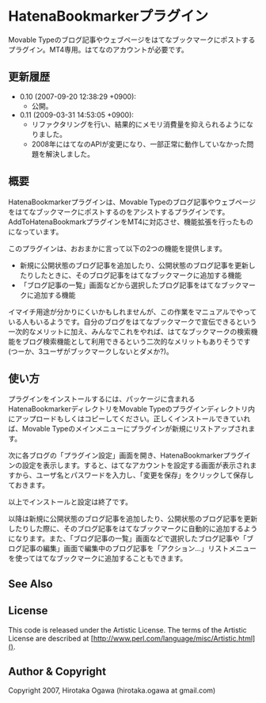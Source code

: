 # HatenaBookmarkerプラグイン

Movable Typeのブログ記事やウェブページをはてなブックマークにポストするプラグイン。MT4専用。はてなのアカウントが必要です。

## 更新履歴

 * 0.10 (2007-09-20 12:38:29 +0900):
   * 公開。
 * 0.11 (2009-03-31 14:53:05 +0900):
   * リファクタリングを行い、結果的にメモリ消費量を抑えられるようになりました。
   * 2008年にはてなのAPIが変更になり、一部正常に動作していなかった問題を解決しました。

## 概要

HatenaBookmarkerプラグインは、Movable Typeのブログ記事やウェブページをはてなブックマークにポストするのをアシストするプラグインです。AddToHatenaBookmarkプラグインをMT4に対応させ、機能拡張を行ったものになっています。

このプラグインは、おおまかに言って以下の2つの機能を提供します。

 * 新規に公開状態のブログ記事を追加したり、公開状態のブログ記事を更新したりしたときに、そのブログ記事をはてなブックマークに追加する機能
 * 「ブログ記事の一覧」画面などから選択したブログ記事をはてなブックマークに追加する機能

イマイチ用途が分かりにくいかもしれませんが、この作業をマニュアルでやっている人もいるようです。自分のブログをはてなブックマークで宣伝できるという一次的なメリットに加え、みんなでこれをやれば、はてなブックマークの検索機能をブログ検索機能として利用できるという二次的なメリットもありそうです(つーか、3ユーザがブックマークしないとダメか?)。

## 使い方

プラグインをインストールするには、パッケージに含まれるHatenaBookmarkerディレクトリをMovable Typeのプラグインディレクトリ内にアップロードもしくはコピーしてください。正しくインストールできていれば、Movable Typeのメインメニューにプラグインが新規にリストアップされます。

次に各ブログの「プラグイン設定」画面を開き、HatenaBookmarkerプラグインの設定を表示します。すると、はてなアカウントを設定する画面が表示されますから、ユーザ名とパスワードを入力し、「変更を保存」をクリックして保存しておきます。

以上でインストールと設定は終了です。

以降は新規に公開状態のブログ記事を追加したり、公開状態のブログ記事を更新したりした際に、そのブログ記事をはてなブックマークに自動的に追加するようになります。また、「ブログ記事の一覧」画面などで選択したブログ記事や「ブログ記事の編集」画面で編集中のブログ記事を「アクション…」リストメニューを使ってはてなブックマークに追加することもできます。

## See Also

## License

This code is released under the Artistic License. The terms of the Artistic License are described at [http://www.perl.com/language/misc/Artistic.html]().

## Author & Copyright

Copyright 2007, Hirotaka Ogawa (hirotaka.ogawa at gmail.com)
